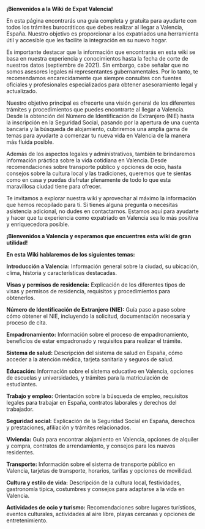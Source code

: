 **¡Bienvenidos a la Wiki de Expat Valencia!**

En esta página encontrarás una guía completa y gratuita para ayudarte con todos los trámites burocráticos que debes realizar al llegar a Valencia, España. Nuestro objetivo es proporcionar a los expatriados una herramienta útil y accesible que les facilite la integración en su nuevo hogar.

Es importante destacar que la información que encontrarás en esta wiki se basa en nuestra experiencia y conocimientos hasta la fecha de corte de nuestros datos (septiembre de 2021). Sin embargo, cabe señalar que no somos asesores legales ni representantes gubernamentales. Por lo tanto, te recomendamos encarecidamente que siempre consultes con fuentes oficiales y profesionales especializados para obtener asesoramiento legal y actualizado.

Nuestro objetivo principal es ofrecerte una visión general de los diferentes trámites y procedimientos que puedes encontrarte al llegar a Valencia. Desde la obtención del Número de Identificación de Extranjero (NIE) hasta la inscripción en la Seguridad Social, pasando por la apertura de una cuenta bancaria y la búsqueda de alojamiento, cubriremos una amplia gama de temas para ayudarte a comenzar tu nueva vida en Valencia de la manera más fluida posible.

Además de los aspectos legales y administrativos, también te brindaremos información práctica sobre la vida cotidiana en Valencia. Desde recomendaciones sobre transporte público y opciones de ocio, hasta consejos sobre la cultura local y las tradiciones, queremos que te sientas como en casa y puedas disfrutar plenamente de todo lo que esta maravillosa ciudad tiene para ofrecer.

Te invitamos a explorar nuestra wiki y aprovechar al máximo la información que hemos recopilado para ti. Si tienes alguna pregunta o necesitas asistencia adicional, no dudes en contactarnos. Estamos aquí para ayudarte y hacer que tu experiencia como expatriado en Valencia sea lo más positiva y enriquecedora posible.

**¡Bienvenidos a Valencia y esperamos que encuentres esta wiki de gran utilidad!**

**En esta Wiki hablaremos de los siguientes temas:**

**Introducción a Valencia:** Información general sobre la ciudad, su ubicación, clima, historia y características destacadas.

**Visas y permisos de residencia:** Explicación de los diferentes tipos de visas y permisos de residencia, requisitos y procedimientos para obtenerlos.

**Número de Identificación de Extranjero (NIE):** Guía paso a paso sobre cómo obtener el NIE, incluyendo la solicitud, documentación necesaria y proceso de cita.

**Empadronamiento:** Información sobre el proceso de empadronamiento, beneficios de estar empadronado y requisitos para realizar el trámite.

**Sistema de salud:** Descripción del sistema de salud en España, cómo acceder a la atención médica, tarjeta sanitaria y seguros de salud.

**Educación:** Información sobre el sistema educativo en Valencia, opciones de escuelas y universidades, y trámites para la matriculación de estudiantes.

**Trabajo y empleo:** Orientación sobre la búsqueda de empleo, requisitos legales para trabajar en España, contratos laborales y derechos del trabajador.

**Seguridad social:** Explicación de la Seguridad Social en España, derechos y prestaciones, afiliación y trámites relacionados.

**Vivienda:** Guía para encontrar alojamiento en Valencia, opciones de alquiler y compra, contratos de arrendamiento, y consejos para los nuevos residentes.

**Transporte:** Información sobre el sistema de transporte público en Valencia, tarjetas de transporte, horarios, tarifas y opciones de movilidad.

**Cultura y estilo de vida:** Descripción de la cultura local, festividades, gastronomía típica, costumbres y consejos para adaptarse a la vida en Valencia.

**Actividades de ocio y turismo:** Recomendaciones sobre lugares turísticos, eventos culturales, actividades al aire libre, playas cercanas y opciones de entretenimiento.
